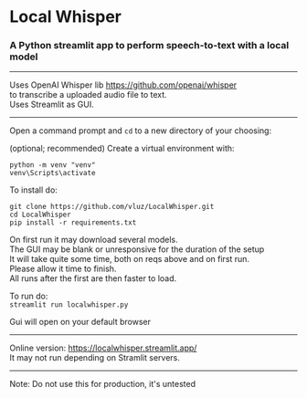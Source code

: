 # Local Whisper
### A Python streamlit app to perform speech-to-text with a local model
<hr>

Uses OpenAI Whisper lib https://github.com/openai/whisper 
<br>
to transcribe a uploaded audio file to text.
<br>
Uses Streamlit as GUI.

<hr>

Open a command prompt and `cd` to a new directory of your choosing:

(optional; recommended) Create a virtual environment with:
```
python -m venv "venv"
venv\Scripts\activate
```

To install do:
```
git clone https://github.com/vluz/LocalWhisper.git
cd LocalWhisper
pip install -r requirements.txt
```

On first run it may download several models.
<br>
The GUI may be blank or unresponsive for the duration of the setup
<br>
It will take quite some time, both on reqs above and on first run.
<br>
Please allow it time to finish.
<br>
All runs after the first are then faster to load.

To run do:<br>
`streamlit run localwhisper.py`

Gui will open on your default browser

<hr>

Online version: https://localwhisper.streamlit.app/
<br>
It may not run depending on Stramlit servers.

<hr>

Note: Do not use this for production, it's untested


